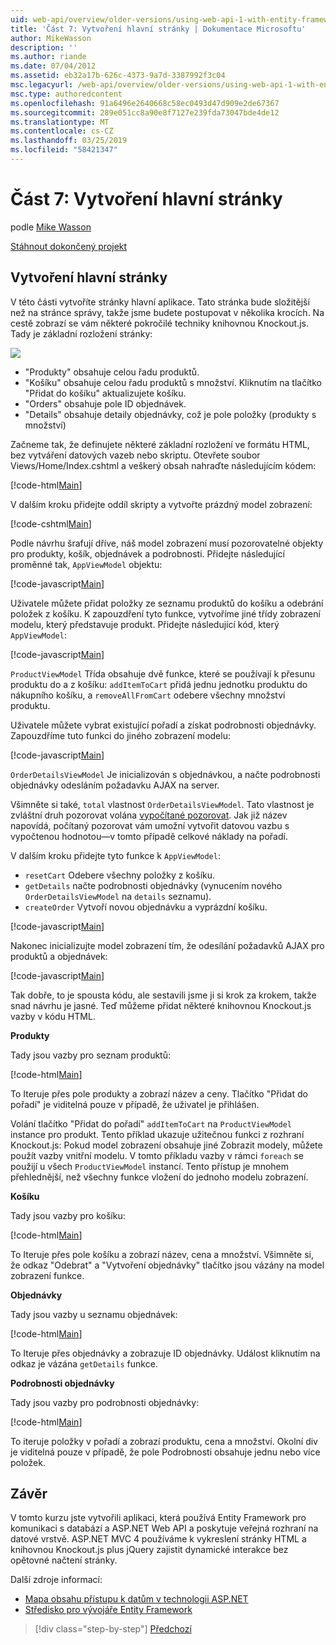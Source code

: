 ```yaml
---
uid: web-api/overview/older-versions/using-web-api-1-with-entity-framework-5/using-web-api-with-entity-framework-part-7
title: 'Část 7: Vytvoření hlavní stránky | Dokumentace Microsoftu'
author: MikeWasson
description: ''
ms.author: riande
ms.date: 07/04/2012
ms.assetid: eb32a17b-626c-4373-9a7d-3387992f3c04
msc.legacyurl: /web-api/overview/older-versions/using-web-api-1-with-entity-framework-5/using-web-api-with-entity-framework-part-7
msc.type: authoredcontent
ms.openlocfilehash: 91a6496e2640668c58ec0493d47d909e2de67367
ms.sourcegitcommit: 289e051cc8a90e8f7127e239fda73047bde4de12
ms.translationtype: MT
ms.contentlocale: cs-CZ
ms.lasthandoff: 03/25/2019
ms.locfileid: "58421347"
---
```

<a name="part-7-creating-the-main-page"></a>Část 7: Vytvoření hlavní stránky
====================
podle [Mike Wasson](https://github.com/MikeWasson)

[Stáhnout dokončený projekt](http://code.msdn.microsoft.com/ASP-NET-Web-API-with-afa30545)

## <a name="creating-the-main-page"></a>Vytvoření hlavní stránky

V této části vytvoříte stránky hlavní aplikace. Tato stránka bude složitější než na stránce správy, takže jsme budete postupovat v několika krocích. Na cestě zobrazí se vám některé pokročilé techniky knihovnou Knockout.js. Tady je základní rozložení stránky:

![](using-web-api-with-entity-framework-part-7/_static/image1.png)

- "Produkty" obsahuje celou řadu produktů.
- "Košíku" obsahuje celou řadu produktů s množství. Kliknutím na tlačítko "Přidat do košíku" aktualizujete košíku.
- "Orders" obsahuje pole ID objednávek.
- "Details" obsahuje detaily objednávky, což je pole položky (produkty s množství)

Začneme tak, že definujete některé základní rozložení ve formátu HTML, bez vytváření datových vazeb nebo skriptu. Otevřete soubor Views/Home/Index.cshtml a veškerý obsah nahraďte následujícím kódem:

[!code-html[Main](using-web-api-with-entity-framework-part-7/samples/sample1.html)]

V dalším kroku přidejte oddíl skripty a vytvořte prázdný model zobrazení:

[!code-cshtml[Main](using-web-api-with-entity-framework-part-7/samples/sample2.cshtml)]

Podle návrhu šrafují dříve, náš model zobrazení musí pozorovatelné objekty pro produkty, košík, objednávek a podrobnosti. Přidejte následující proměnné tak, `AppViewModel` objektu:

[!code-javascript[Main](using-web-api-with-entity-framework-part-7/samples/sample3.js)]

Uživatele můžete přidat položky ze seznamu produktů do košíku a odebrání položek z košíku. K zapouzdření tyto funkce, vytvoříme jiné třídy zobrazení modelu, který představuje produkt. Přidejte následující kód, který `AppViewModel`:

[!code-javascript[Main](using-web-api-with-entity-framework-part-7/samples/sample4.js?highlight=4)]

`ProductViewModel` Třída obsahuje dvě funkce, které se používají k přesunu produktu do a z košíku: `addItemToCart` přidá jednu jednotku produktu do nákupního košíku, a `removeAllFromCart` odebere všechny množství produktu.

Uživatele můžete vybrat existující pořadí a získat podrobnosti objednávky. Zapouzdříme tuto funkci do jiného zobrazení modelu:

[!code-javascript[Main](using-web-api-with-entity-framework-part-7/samples/sample5.js?highlight=4)]

`OrderDetailsViewModel` Je inicializován s objednávkou, a načte podrobnosti objednávky odesláním požadavku AJAX na server.

Všimněte si také, `total` vlastnost `OrderDetailsViewModel`. Tato vlastnost je zvláštní druh pozorovat volána [vypočítané pozorovat](http://knockoutjs.com/documentation/computedObservables.html). Jak již název napovídá, počítaný pozorovat vám umožní vytvořit datovou vazbu s vypočtenou hodnotou&#8212;v tomto případě celkové náklady na pořadí.

V dalším kroku přidejte tyto funkce k `AppViewModel`:

- `resetCart` Odebere všechny položky z košíku.
- `getDetails` načte podrobnosti objednávky (vynucením nového `OrderDetailsViewModel` na `details` seznamu).
- `createOrder` Vytvoří novou objednávku a vyprázdní košíku.


[!code-javascript[Main](using-web-api-with-entity-framework-part-7/samples/sample6.js?highlight=4)]

Nakonec inicializujte model zobrazení tím, že odesílání požadavků AJAX pro produktů a objednávek:

[!code-javascript[Main](using-web-api-with-entity-framework-part-7/samples/sample7.js)]

Tak dobře, to je spousta kódu, ale sestavili jsme ji si krok za krokem, takže snad návrhu je jasné. Teď můžeme přidat některé knihovnou Knockout.js vazby v kódu HTML.

**Produkty**

Tady jsou vazby pro seznam produktů:

[!code-html[Main](using-web-api-with-entity-framework-part-7/samples/sample8.html)]

To Iteruje přes pole produkty a zobrazí název a ceny. Tlačítko "Přidat do pořadí" je viditelná pouze v případě, že uživatel je přihlášen.

Volání tlačítko "Přidat do pořadí" `addItemToCart` na `ProductViewModel` instance pro produkt. Tento příklad ukazuje užitečnou funkci z rozhraní Knockout.js: Pokud model zobrazení obsahuje jiné Zobrazit modely, můžete použít vazby vnitřní modelu. V tomto příkladu vazby v rámci `foreach` se použijí u všech `ProductViewModel` instancí. Tento přístup je mnohem přehlednější, než všechny funkce vložení do jednoho modelu zobrazení.

**Košíku**

Tady jsou vazby pro košíku:

[!code-html[Main](using-web-api-with-entity-framework-part-7/samples/sample9.html)]

To Iteruje přes pole košíku a zobrazí název, cena a množství. Všimněte si, že odkaz "Odebrat" a "Vytvoření objednávky" tlačítko jsou vázány na model zobrazení funkce.

**Objednávky**

Tady jsou vazby u seznamu objednávek:

[!code-html[Main](using-web-api-with-entity-framework-part-7/samples/sample10.html)]

To Iteruje přes objednávky a zobrazuje ID objednávky. Událost kliknutím na odkaz je vázána `getDetails` funkce.

**Podrobnosti objednávky**

Tady jsou vazby pro podrobnosti objednávky:

[!code-html[Main](using-web-api-with-entity-framework-part-7/samples/sample11.html)]

To iteruje položky v pořadí a zobrazí produktu, cena a množství. Okolní div je viditelná pouze v případě, že pole Podrobnosti obsahuje jednu nebo více položek.

## <a name="conclusion"></a>Závěr

V tomto kurzu jste vytvořili aplikaci, která používá Entity Framework pro komunikaci s databází a ASP.NET Web API a poskytuje veřejná rozhraní na datové vrstvě. ASP.NET MVC 4 používáme k vykreslení stránky HTML a knihovnou Knockout.js plus jQuery zajistit dynamické interakce bez opětovné načtení stránky.

Další zdroje informací:

- [Mapa obsahu přístupu k datům v technologii ASP.NET](https://msdn.microsoft.com/library/6759sth4.aspx)
- [Středisko pro vývojáře Entity Framework](https://msdn.microsoft.com/data/ef)

> [!div class="step-by-step"]
> [Předchozí](using-web-api-with-entity-framework-part-6.md)
